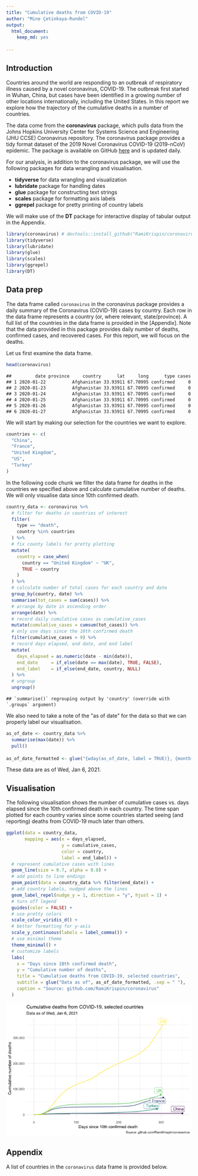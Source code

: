 ```yaml
---
title: "Cumulative deaths from COVID-19"
author: "Mine Çetinkaya-Rundel"
output: 
  html_document:
    keep_md: yes

---
```


<!-- adapted by Ina Bornkessel-Schlesewsky from https://datasciencebox.org under a CC BY-SA 4.0 licence (https://creativecommons.org/licenses/by-sa/4.0/); original document:  https://github.com/rstudio-education/datascience-box/blob/master/course-materials/application-exercises/ae-01b-covid/covid.Rmd
-->

## Introduction

Countries around the world are responding to an outbreak of respiratory illness caused by a novel coronavirus, COVID-19.
The outbreak first started in Wuhan, China, but cases have been identified in a growing number of other locations internationally, including the United States.
In this report we explore how the trajectory of the cumulative deaths in a number of countries.

The data come from the **coronavirus** package, which pulls data from the Johns Hopkins University Center for Systems Science and Engineering (JHU CCSE) Coronavirus repository.
The coronavirus package provides a tidy format dataset of the 2019 Novel Coronavirus COVID-19 (2019-nCoV) epidemic.
The package is available on GitHub [here](https://github.com/RamiKrispin/coronavirus) and is updated daily.

For our analysis, in addition to the coronavirus package, we will use the following packages for data wrangling and visualisation.

-   **tidyverse** for data wrangling and visualization
-   **lubridate** package for handling dates
-   **glue** package for constructing text strings
-   **scales** package for formatting axis labels
-   **ggrepel** package for pretty printing of country labels

We will make use of the **DT** package for interactive display of tabular output in the Appendix.


```r
library(coronavirus) # devtools::install_github("RamiKrispin/coronavirus")
library(tidyverse)
library(lubridate)
library(glue)
library(scales)
library(ggrepel)
library(DT)
```

## Data prep

The data frame called `coronavirus` in the coronavirus package provides a daily summary of the Coronavirus (COVID-19) cases by country.
Each row in the data frame represents a country (or, where relevant, state/province).
A full list of the countries in the data frame is provided in the [Appendix].
Note that the data provided in this package provides daily number of deaths, confirmed cases, and recovered cases.
For this report, we will focus on the deaths.

Let us first examine the data frame.


```r
head(coronavirus)
```

```
##         date province     country      lat     long      type cases
## 1 2020-01-22          Afghanistan 33.93911 67.70995 confirmed     0
## 2 2020-01-23          Afghanistan 33.93911 67.70995 confirmed     0
## 3 2020-01-24          Afghanistan 33.93911 67.70995 confirmed     0
## 4 2020-01-25          Afghanistan 33.93911 67.70995 confirmed     0
## 5 2020-01-26          Afghanistan 33.93911 67.70995 confirmed     0
## 6 2020-01-27          Afghanistan 33.93911 67.70995 confirmed     0
```


We will start by making our selection for the countries we want to explore.


```r
countries <- c(
  "China",
  "France",
  "United Kingdom",
  "US",
  "Turkey"
)
```

In the following code chunk we filter the data frame for deaths in the countries we specified above and calculate cumulative number of deaths.
We will only visualise data since 10th confirmed death.


```r
country_data <- coronavirus %>%
  # filter for deaths in countries of interest
  filter(
    type == "death",
    country %in% countries
  ) %>%
  # fix county labels for pretty plotting
  mutate(
    country = case_when(
      country == "United Kingdom" ~ "UK",
      TRUE ~ country
    )
  ) %>%
  # calculate number of total cases for each country and date
  group_by(country, date) %>%
  summarise(tot_cases = sum(cases)) %>%
  # arrange by date in ascending order
  arrange(date) %>%
  # record daily cumulative cases as cumulative_cases
  mutate(cumulative_cases = cumsum(tot_cases)) %>%
  # only use days since the 10th confirmed death
  filter(cumulative_cases > 9) %>%
  # record days elapsed, end date, and end label
  mutate(
    days_elapsed = as.numeric(date - min(date)),
    end_date     = if_else(date == max(date), TRUE, FALSE),
    end_label    = if_else(end_date, country, NULL)
  ) %>%
  # ungroup
  ungroup()
```

```
## `summarise()` regrouping output by 'country' (override with `.groups` argument)
```

We also need to take a note of the "as of date" for the data so that we can properly label our visualisation.


```r
as_of_date <- country_data %>% 
  summarise(max(date)) %>% 
  pull()

as_of_date_formatted <- glue("{wday(as_of_date, label = TRUE)}, {month(as_of_date, label = TRUE)} {day(as_of_date)}, {year(as_of_date)}")
```

These data are as of Wed, Jan 6, 2021.

## Visualisation

The following visualisation shows the number of cumulative cases vs. days elapsed since the 10th confirmed death in each country.
The time span plotted for each country varies since some countries started seeing (and reporting) deaths from COVID-19 much later than others.


```r
ggplot(data = country_data,
       mapping = aes(x = days_elapsed, 
                     y = cumulative_cases, 
                     color = country, 
                     label = end_label)) +
  # represent cumulative cases with lines
  geom_line(size = 0.7, alpha = 0.8) +
  # add points to line endings
  geom_point(data = country_data %>% filter(end_date)) +
  # add country labels, nudged above the lines
  geom_label_repel(nudge_y = 1, direction = "y", hjust = 1) + 
  # turn off legend
  guides(color = FALSE) +
  # use pretty colors
  scale_color_viridis_d() +
  # better formatting for y-axis
  scale_y_continuous(labels = label_comma()) +
  # use minimal theme
  theme_minimal() +
  # customize labels
  labs(
    x = "Days since 10th confirmed death",
    y = "Cumulative number of deaths",
    title = "Cumulative deaths from COVID-19, selected countries",
    subtitle = glue("Data as of", as_of_date_formatted, .sep = " "),
    caption = "Source: github.com/RamiKrispin/coronavirus"
  )
```

![](01a_covid_files/figure-html/visualise-1.png)<!-- -->

## Appendix

A list of countries in the `coronavirus` data frame is provided below.

<!--html_preserve--><div id="htmlwidget-404f27494b4db4ca0f71" style="width:100%;height:auto;" class="datatables html-widget"></div>
<script type="application/json" data-for="htmlwidget-404f27494b4db4ca0f71">{"x":{"filter":"none","data":[["1","2","3","4","5","6","7","8","9","10","11","12","13","14","15","16","17","18","19","20","21","22","23","24","25","26","27","28","29","30","31","32","33","34","35","36","37","38","39","40","41","42","43","44","45","46","47","48","49","50","51","52","53","54","55","56","57","58","59","60","61","62","63","64","65","66","67","68","69","70","71","72","73","74","75","76","77","78","79","80","81","82","83","84","85","86","87","88","89","90","91","92","93","94","95","96","97","98","99","100","101","102","103","104","105","106","107","108","109","110","111","112","113","114","115","116","117","118","119","120","121","122","123","124","125","126","127","128","129","130","131","132","133","134","135","136","137","138","139","140","141","142","143","144","145","146","147","148","149","150","151","152","153","154","155","156","157","158","159","160","161","162","163","164","165","166","167","168","169","170","171","172","173","174","175","176","177","178","179","180","181","182","183","184","185","186","187","188","189","190","191"],["Afghanistan","Albania","Algeria","Andorra","Angola","Antigua and Barbuda","Argentina","Armenia","Australia","Austria","Azerbaijan","Bahamas","Bahrain","Bangladesh","Barbados","Belarus","Belgium","Belize","Benin","Bhutan","Bolivia","Bosnia and Herzegovina","Botswana","Brazil","Brunei","Bulgaria","Burkina Faso","Burma","Burundi","Cabo Verde","Cambodia","Cameroon","Canada","Central African Republic","Chad","Chile","China","Colombia","Comoros","Congo (Brazzaville)","Congo (Kinshasa)","Costa Rica","Cote d'Ivoire","Croatia","Cuba","Cyprus","Czechia","Denmark","Diamond Princess","Djibouti","Dominica","Dominican Republic","Ecuador","Egypt","El Salvador","Equatorial Guinea","Eritrea","Estonia","Eswatini","Ethiopia","Fiji","Finland","France","Gabon","Gambia","Georgia","Germany","Ghana","Greece","Grenada","Guatemala","Guinea","Guinea-Bissau","Guyana","Haiti","Holy See","Honduras","Hungary","Iceland","India","Indonesia","Iran","Iraq","Ireland","Israel","Italy","Jamaica","Japan","Jordan","Kazakhstan","Kenya","Korea, South","Kosovo","Kuwait","Kyrgyzstan","Laos","Latvia","Lebanon","Lesotho","Liberia","Libya","Liechtenstein","Lithuania","Luxembourg","Madagascar","Malawi","Malaysia","Maldives","Mali","Malta","Marshall Islands","Mauritania","Mauritius","Mexico","Moldova","Monaco","Mongolia","Montenegro","Morocco","Mozambique","MS Zaandam","Namibia","Nepal","Netherlands","New Zealand","Nicaragua","Niger","Nigeria","North Macedonia","Norway","Oman","Pakistan","Panama","Papua New Guinea","Paraguay","Peru","Philippines","Poland","Portugal","Qatar","Romania","Russia","Rwanda","Saint Kitts and Nevis","Saint Lucia","Saint Vincent and the Grenadines","Samoa","San Marino","Sao Tome and Principe","Saudi Arabia","Senegal","Serbia","Seychelles","Sierra Leone","Singapore","Slovakia","Slovenia","Solomon Islands","Somalia","South Africa","South Sudan","Spain","Sri Lanka","Sudan","Suriname","Sweden","Switzerland","Syria","Taiwan*","Tajikistan","Tanzania","Thailand","Timor-Leste","Togo","Trinidad and Tobago","Tunisia","Turkey","Uganda","Ukraine","United Arab Emirates","United Kingdom","Uruguay","US","Uzbekistan","Vanuatu","Venezuela","Vietnam","West Bank and Gaza","Yemen","Zambia","Zimbabwe"]],"container":"<table class=\"display\">\n  <thead>\n    <tr>\n      <th> <\/th>\n      <th>country<\/th>\n    <\/tr>\n  <\/thead>\n<\/table>","options":{"order":[],"autoWidth":false,"orderClasses":false,"columnDefs":[{"orderable":false,"targets":0}]}},"evals":[],"jsHooks":[]}</script><!--/html_preserve-->
